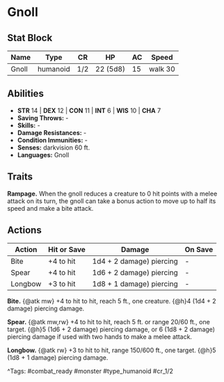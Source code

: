 # Gnoll

## Stat Block

| Name | Type | CR | HP | AC | Speed |
|------|------|----|----|----|-------|
| Gnoll | humanoid | 1/2 | 22 (5d8) | 15 | walk 30 |

## Abilities

- **STR** 14 | **DEX** 12 | **CON** 11 | **INT** 6 | **WIS** 10 | **CHA** 7
- **Saving Throws:** -  
- **Skills:** -  
- **Damage Resistances:** -  
- **Condition Immunities:** -  
- **Senses:** darkvision 60 ft.  
- **Languages:** Gnoll

## Traits

**Rampage.** When the gnoll reduces a creature to 0 hit points with a melee attack on its turn, the gnoll can take a bonus action to move up to half its speed and make a bite attack.


## Actions

| Action | Hit or Save | Damage | On Save |
|--------|--------------|--------|----------|
| Bite | +4 to hit | 1d4 + 2 damage) piercing | - |
| Spear | +4 to hit | 1d6 + 2 damage) piercing | - |
| Longbow | +3 to hit | 1d8 + 1 damage) piercing | - |

**Bite.** {@atk mw} +4 to hit to hit, reach 5 ft., one creature. {@h}4 (1d4 + 2 damage) piercing damage.

**Spear.** {@atk mw,rw} +4 to hit to hit, reach 5 ft. or range 20/60 ft., one target. {@h}5 (1d6 + 2 damage) piercing damage, or 6 (1d8 + 2 damage) piercing damage if used with two hands to make a melee attack.

**Longbow.** {@atk rw} +3 to hit to hit, range 150/600 ft., one target. {@h}5 (1d8 + 1 damage) piercing damage.


^Tags: #combat_ready #monster #type_humanoid #cr_1/2